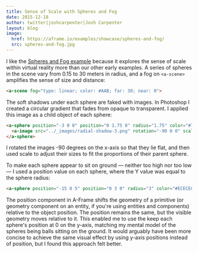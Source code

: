 ```yaml
---
title: Sense of Scale with Spheres and Fog
date: 2015-12-18
author: twitter|joshcarpenter|Josh Carpenter
layout: blog
image:
  href: https://aframe.io/examples/showcase/spheres-and-fog/
  src: spheres-and-fog.jpg
---
```


[spheres]: https://aframe.io/examples/showcase/spheres-and-fog/

I like the [Spheres and Fog example][spheres] because it explores the sense of scale within virtual reality more than our other early examples. A series of spheres in the scene vary from 0.15 to 30 meters in radius, and a fog on `<a-scene>` amplifies the sense of size and distance:

```html
<a-scene fog="type: linear; color: #AAB; far: 30; near: 0">
```

<!-- more -->

The soft shadows under each sphere are faked with images. In Photoshop I created a circular gradient that fades from opaque to transparent. I applied this image as a child object of each sphere:

```html
<a-sphere position="-3 0 0" position="0 1.75 0" radius="1.75" color="#7BC8A4" roughness="0.2">
  <a-image src="../_images/radial-shadow-3.png" rotation="-90 0 0" scale="1.75 1.75 1.75"></a-image>
</a-sphere>
```

I rotated the images -90 degrees on the x-axis so that they lie flat, and then used scale to adjust their sizes to fit the proportions of their parent sphere.

To make each sphere appear to sit on ground &mdash; neither too high nor too low &mdash; I used a position value on each sphere, where the Y value was equal to the sphere radius:

```html
<a-sphere position="-15 0 5" position="0 3 0" radius="3" color="#ECECEC">
```

The position component in A-Frame shifts the geometry of a primitive (or geometry component on an entity, if you're using entities and components) relative to the object position. The position remains the same, but the visible geometry moves relative to it. This enabled me to use the keep each sphere's position at 0 on the y-axis, matching my mental model of the spheres being balls sitting on the ground. It would arguably have been more concise to achieve the same visual effect by using y-axis positions instead of position, but I found this approach felt better.
